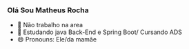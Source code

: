 ### Olá Sou Matheus Rocha




- 🔭 Não trabalho na area
- 🌱 Estudando java Back-End e Spring Boot/ Cursando ADS
- 😄 Pronouns: Ele/da mamãe


